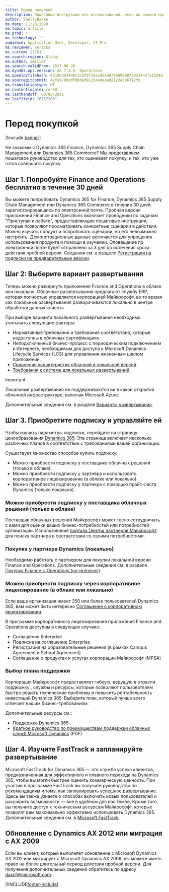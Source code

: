 ```yaml
---
title: Перед покупкой
description: Пошаговые инструкции для использования, если вы решили приобрести Dynamics 365 Finance, Dynamics 365 Supply Chain Management или Dynamics 365 Commerce.
author: ShellyBakke
ms.date: 11/23/2020
ms.topic: article
ms.prod: ''
ms.technology: ''
audience: Application User, Developer, IT Pro
ms.reviewer: sericks
ms.custom: 21761
ms.search.region: Global
ms.author: smiller
ms.search.validFrom: 2017-06-30
ms.dyn365.ops.version: AX 7.0.0, Operations
ms.openlocfilehash: 0218dd93440c3cd76f16ac954dd7956998873931444fa1334e7382a177ff3fc9
ms.sourcegitcommit: 42fe9790ddf0bdad911544deaa82123a396712fb
ms.translationtype: HT
ms.contentlocale: ru-RU
ms.lasthandoff: 08/05/2021
ms.locfileid: "6757203"
---
```

# <a name="before-you-buy"></a>Перед покупкой

[!include [banner](../includes/banner.md)]

Не знакомы с Dynamics 365 Finance, Dynamics 365 Supply Chain Management или Dynamics 365 Commerce? Мы представляем пошаговое руководство для тех, кто оценивает покупку, и тех, кто уже готов совершить покупку.

## <a name="step-one-try-out-finance-and-operations-free-for-30-days"></a>Шаг 1. Попробуйте Finance and Operations бесплатно в течение 30 дней

Вы можете попробовать Dynamics 365 for Finance, Dynamics 365 Supply Chain Management или Dynamics 365 Commerce в течение 30 дней, зарегистрировавшись по электронной почте. Пробная версия приложений Finance and Operations включает проводники по задачам "Приступая к работе", предоставляющие пошаговые инструкции, которые позволяют просматривать конкретные сценарии в действии. Можно изучить продукт и попробовать сценарии, но его невозможно настроить. Демонстрационные данные включается для упрощения использования продукта и помощи в изучении. Оповещение по электронной почте будет отправлено за 3 дня до истечения срока действия пробной версии. Сведения см. в разделе [Регистрация на подписки на предварительные версии](../../dev-itpro/dev-tools/sign-up-preview-subscription.md#subscribe).

## <a name="step-two-choose-a-deployment-option"></a>Шаг 2: Выберите вариант развертывания

Теперь можно развернуть приложения Finance and Operations в облаке или локально. Облачные развертывания предлагают службу ERP, которая полностью управляется корпорацией Майкрософт, во то время как локальные развертывания разворачиваются локально в центре обработки данных клиента.

При выборе варианта локального развертывания необходимо учитывать следующие факторы:

- Нормативные требования и требования соответствия, которые недоступны в облачных сертификациях.
- Неподключенный бизнес-процесс с периодическим подключением к Интернету, необходимым для доступа к Microsoft Dynamics Lifecycle Services (LCS) для управления жизненным циклом приложений.
- [Сравнение характеристик облачной и локальной версий](cloud-prem-comparison.md).
- [Требования к системе для локальных развертываний](system-requirements-on-prem.md).

> [!IMPORTANT]
> Локальные развертывания не поддерживаются ни в какой открытой облачной инфраструктуре, включая Microsoft Azure.

Дополнительные сведения см. в разделе [Варианты развертывания](../../dev-itpro/deployment/choose-deployment-type.md).

## <a name="step-three-buy-and-manage-a-subscription"></a>Шаг 3. Приобретите подписку и управляйте ей

Чтобы изучить параметры подписки, перейдите на страницу ценообразования [Dynamics 365](https://www.microsoft.com/dynamics365/pricing). Эта страница включает несколько различных планов в соответствии с требованиями вашей организации.

Существует множество способов купить подписку:

- Можно приобрести подписку у поставщика облачных решений (только в облаке).
- Можно приобрести подписку у партнера и использовать корпоративное лицензирование (в облаке или локально).
- Можно приобрести подписку у партнера с помощью прайс-листа Dynamics (только локально).

### <a name="buy-through-a-cloud-solution-provider-cloud-only"></a>Можно приобрести подписку у поставщика облачных решений (только в облаке)

Поставщик облачных решений Майкрософт может тесно сотрудничать с вами для оценки ваших бизнес-потребностей или потребностей организации. Использование [портала Центра партнеров Майкрософт](https://partnercenter.microsoft.com/partner/home) для поиска партнера в соответствии со своими потребностями.

### <a name="buy-through-a-dynamics-partner-on-premises"></a>Покупка у партнера Dynamics (локально)

Необходимо работать с партнером для покупки локальной версии Finance and Operations. Дополнительные сведения см. в разделе [Покупка Finance + Operations (on-premises)](purchase-on-premises.md).

### <a name="buy-through-volume-licensing-cloud-or-on-premises"></a>Можно приобрести подписку через корпоративное лицензирование (в облаке или локально)

Если ваша организация имеет 250 или более пользователей Dynamics 365, вам может быть интересно [Соглашение о корпоративном лицензировании](https://www.microsoft.com/Licensing/product-licensing/dynamics365).

В программе корпоративного лицензирования приложения Finance and Operations доступны в следующих случаях:

- Соглашение Enterprise
- Подписка на соглашение Enterprise
- Регистрация на образовательные решения (в рамках Campus Agreement и School Agreement)
- Соглашение о продуктах и услугах корпорации Майкрософт (MPSA)

### <a name="choose-your-support-option"></a>Выбор плана поддержки

Корпорация Майкрософт предоставляет гибкую, ведущую в отрасли поддержку , службы и ресурсы, которые позволяют пользователям быстро решать технические проблемы и повысить рентабельность инвестиций Dynamics 365. Выберите план, который лучше всего отвечает вашим бизнес-требованиям.

Дополнительные ресурсы см.:

- [Поддержка Dynamics 365](https://www.microsoft.com/dynamics365/support)
- [Краткое руководство по преимуществам поддержки облачных служб Microsoft Dynamics](https://go.microsoft.com/fwlink/?LinkId=530335) (PDF)

## <a name="step-four-learn-about-fasttrack-and-plan-your-deployment"></a>Шаг 4. Изучите FastTrack и запланируйте развертывание

Microsoft FastTrack for Dynamics 365 — это служба успеха клиентов, предназначенная для эффективного и плавного перехода на Dynamics 365, чтобы вы могли быстрее оценить коммерческую ценность. При участии в программе FastTrack вы получите руководство по рекомендациям и тому, как запланировать успешное развертывание. Здесь вы также узнаете о способах включить новых пользователей и расширить возможности — все в удобном для вас темпе. Кроме того, вы получите доступ к техническим ресурсам Майкрософт, которые позволят вам максимально эффективно использовать Dynamics 365. Дополнительные сведения см. в [Microsoft FastTrack](/dynamics365/fasttrack/).

## <a name="if-you-are-upgrading-from-dynamics-ax-2012-or-migrating-from-ax-2009"></a>Обновление с Dynamics AX 2012 или миграция с AX 2009

Если вы клиент, который выполняет обновление с Microsoft Dynamics AX 2012 или мигрирует с Microsoft Dynamics AX 2009, вы можете иметь право на более длительный период действия пробной версии. Для получения дополнительных сведений обратитесь по адресу <daxcf@microsoft.com>.


[!INCLUDE[footer-include](../../../includes/footer-banner.md)]